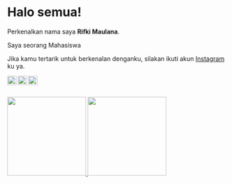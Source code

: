 # Halo semua! 

Perkenalkan nama saya **Rifki Maulana**.<br>

Saya seorang Mahasiswa<br>


Jika kamu tertarik untuk berkenalan denganku, silakan ikuti akun [Instagram](https://instagram.com/rifkimaulana._._?igshid=YTQwZjQ0NmI0OA==) ku ya.

<a href="https://hapi.dev/"><img align="left" alt="Hapi" title="Hapi (NodeJS HTTP Framework)" width="21px" src="https://avatars.githubusercontent.com/u/3774533?s=200&v=4" /></a>
<a href="https://nodejs.org/"><img align="left" alt="NodeJS" title="NodeJS" width="21px" src="https://seeklogo.com/images/N/nodejs-logo-FBE122E377-seeklogo.com.png" /></a>
 <a href="#"><img align="left" alt="JavaScript" title="JavaScript" width="21px" src="https://upload.wikimedia.org/wikipedia/commons/9/99/Unofficial_JavaScript_logo_2.svg" /></a>
<br>
  <br>

<p align="left">
<a href="https://github.com/rifkimaulanaa">
  <img height="180em" src="https://github-readme-stats-eight-theta.vercel.app/api?username=rifkimaulanaa&show_icons=true&theme=algolia&include_all_commits=true&count_private=true"/>
  <img height="180em" src="https://github-readme-stats-eight-theta.vercel.app/api/top-langs/?username=rifkimaulanaa&layout=compact&langs_count=8&theme=algolia"/>
</a>
</p>
